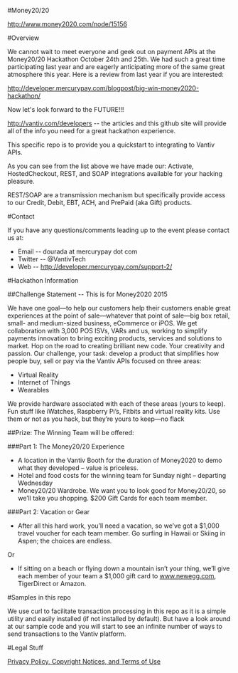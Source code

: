 ﻿#Money20/20

http://www.money2020.com/node/15156

#Overview

We cannot wait to meet everyone and geek out on payment APIs at the Money20/20 Hackathon October 24th and 25th.  We had such a great time participating last year and are eagerly anticipating more of the same great atmosphere this year.  Here is a review from last year if you are interested:

http://developer.mercurypay.com/blogpost/big-win-money2020-hackathon/

Now let's look forward to the FUTURE!!!

http://vantiv.com/developers -- the articles and this github site will provide all of the info you need for a great hackathon experience.

This specific repo is to provide you a quickstart to integrating to Vantiv APIs.

As you can see from the list above we have made our:  Activate, HostedCheckout, REST, and SOAP integrations available for your hacking pleasure.

REST/SOAP are a transmission mechanism but specifically provide access to our Credit, Debit, EBT, ACH, and PrePaid (aka Gift) products.

#Contact

If you have any questions/comments leading up to the event please contact us at:

* Email -- dourada at mercurypay dot com
* Twitter -- @VantivTech
* Web -- http://developer.mercurypay.com/support-2/

#Hackathon Information

##Challenge Statement -- This is for Money2020 2015

We have one goal—to help our customers help their customers enable great experiences at the point of sale—whatever that point of sale—big box retail, small- and medium-sized business, eCommerce or iPOS.  We get collaboration with 3,000 POS ISVs, VARs and us, working to simplify payments innovation to bring exciting products, services and solutions to market.  Hop on the road to creating brilliant new code.  Your creativity and passion.  Our challenge, your task: develop a product that simplifies how people buy, sell or pay via the Vantiv APIs focused on three areas:

* Virtual Reality
* Internet of Things
* Wearables

We provide hardware associated with each of these areas (yours to keep). Fun stuff like iWatches, Raspberry Pi’s, Fitbits and virtual reality kits. Use them or not as you hack, but they’re yours to keep—no flack

##Prize: The Winning Team will be offered:

###Part 1: The Money20/20 Experience 

* A location in the Vantiv Booth for the duration of Money2020 to demo what they developed – value is priceless.
* Hotel and food costs for the winning team for Sunday night – departing Wednesday
* Money20/20 Wardrobe. We want you to look good for Money20/20, so we’ll take you shopping. $200 Gift Cards for each team member.

###Part 2: Vacation or Gear 
* After all this hard work, you’ll need a vacation, so we’ve got a $1,000 travel voucher for each team member. Go surfing in Hawaii or Skiing in Aspen; the choices are endless.

Or 
* If sitting on a beach or flying down a mountain isn’t your thing, we’ll give each member of your team a $1,000 gift card to www.newegg.com, TigerDirect or Amazon.



#Samples in this repo

We use curl to facilitate transaction processing in this repo as it is a simple utility and easily installed (if not installed by default).  But have a look around at our sample code and you will start to see an infinite number of ways to send transactions to the Vantiv platform.

#Legal Stuff

[Privacy Policy, Copyright Notices, and Terms of Use](https://vantiv.com/privacy-policy)

